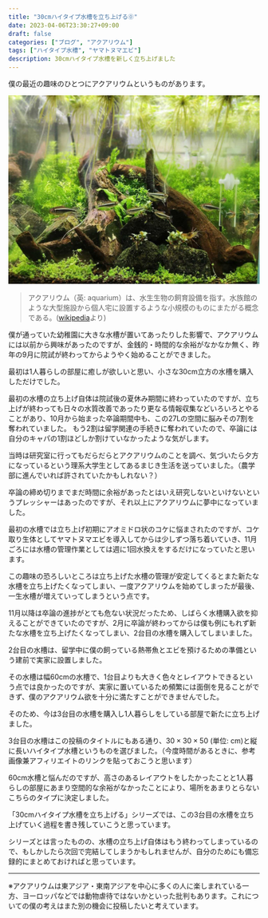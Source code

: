 ```yaml
---
title: "30cmハイタイプ水槽を立ち上げる⓪"
date: 2023-04-06T23:30:27+09:00
draft: false
categories: ["ブログ", "アクアリウム"]
tags: ["ハイタイプ水槽", "ヤマトヌマエビ"]
description: 30cmハイタイプ水槽を新しく立ち上げました
---
```


僕の最近の趣味のひとつにアクアリウムというものがあります。

![aquarium-example](/img/2023/04/aquarium-example.jpg#center)

> アクアリウム（英: aquarium）は、水生生物の飼育設備を指す。水族館のような大型施設から個人宅に設置するような小規模のものにまたがる概念である。([wikipedia](https://ja.wikipedia.org/wiki/アクアリウム)より)

僕が通っていた幼稚園に大きな水槽が置いてあったりした影響で、アクアリウムには以前から興味があったのですが、金銭的・時間的な余裕がなかなか無く、昨年の9月に院試が終わってからようやく始めることができました。

最初は1人暮らしの部屋に癒しが欲しいと思い、小さな30cm立方の水槽を購入しただけでした。

最初の水槽の立ち上げ自体は院試後の夏休み期間に終わっていたのですが、立ち上げが終わっても日々の水質改善であったり更なる情報収集などいろいろとやることがあり、10月から始まった卒論期間中も、この27Lの空間に脳みその7割を奪われていました。
もう2割は留学関連の手続きに奪われていたので、卒論には自分のキャパの1割ほどしか割けていなかったような気がします。

当時は研究室に行ってもだらだらとアクアリウムのことを調べ、気づいたら夕方になっているという理系大学生としてあるまじき生活を送っていました。（農学部に進んでいれば許されていたかもしれない？）

卒論の締め切りまでまだ時間に余裕があったとはいえ研究しないといけないというプレッシャーはあったのですが、それ以上にアクアリウムに夢中になっていました。

最初の水槽では立ち上げ初期にアオミドロ状のコケに悩まされたのですが、コケ取り生体としてヤマトヌマエビを導入してからは少しずつ落ち着いていき、11月ごろには水槽の管理作業としては週に1回水換えをするだけになっていたと思います。


この趣味の恐ろしいところは立ち上げた水槽の管理が安定してくるとまた新たな水槽を立ち上げたくなってしまい、一度アクアリウムを始めてしまったが最後、一生水槽が増えていってしまうという点です。

11月以降は卒論の進捗がとても危ない状況だったため、しばらく水槽購入欲を抑えることができていたのですが、2月に卒論が終わってからは僕も例にもれず新たな水槽を立ち上げたくなってしまい、2台目の水槽を購入してしまいました。

2台目の水槽は、留学中に僕の飼っている熱帯魚とエビを預けるための準備という建前で実家に設置しました。

その水槽は幅60cmの水槽で、1台目よりも大きく色々とレイアウトできるという点では良かったのですが、実家に置いているため頻繁には面倒を見ることができず、僕のアクアリウム欲を十分に満たすことができませんでした。

そのため、今は3台目の水槽を購入し1人暮らしをしている部屋で新たに立ち上げました。

3台目の水槽はこの投稿のタイトルにもある通り、$30 \times 30 \times 50$ (単位: cm)と縦に長いハイタイプ水槽というものを選びました。（今度時間があるときに、参考画像兼アフィリエイトのリンクを貼っておこうと思います）

60cm水槽と悩んだのですが、高さのあるレイアウトをしたかったことと1人暮らしの部屋にあまり空間的な余裕がなかったことにより、場所をあまりとらないこちらのタイプに決定しました。

「30cmハイタイプ水槽を立ち上げる」シリーズでは、この3台目の水槽を立ち上げていく過程を書き残していこうと思っています。

シリーズとは言ったものの、水槽の立ち上げ自体はもう終わってしまっているので、もしかしたら次回で完結してしまうかもしれませんが、自分のためにも備忘録的にまとめておければと思っています。

---

※アクアリウムは東アジア・東南アジアを中心に多くの人に楽しまれている一方、ヨーロッパなどでは動物虐待ではないかといった批判もあります。これについての僕の考えはまた別の機会に投稿したいと考えています。